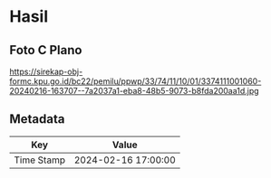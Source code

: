 # Hasil

## Foto C Plano

https://sirekap-obj-formc.kpu.go.id/bc22/pemilu/ppwp/33/74/11/10/01/3374111001060-20240216-163707--7a2037a1-eba8-48b5-9073-b8fda200aa1d.jpg


## Metadata

| Key        | Value               |
| ---------- | ------------------- |
| Time Stamp | 2024-02-16 17:00:00 |



